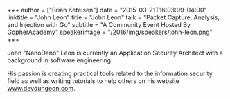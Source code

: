 +++
author = ["Brian Ketelsen"]
date = "2015-03-21T16:03:09-04:00"
linktitle = "John Leon"
title = "John Leon"
talk = "Packet Capture, Analysis, and Injection with Go"
subtitle = "A Community Event Hosted By GopherAcademy"
speakerimage = "/2016/img/speakers/john-leon.png"
+++

John "NanoDano" Leon is currently an Application Security Architect with a background in software engineering.

His passion is creating practical tools related to the information security field as well as writing tutorials to help others on his website www.devdungeon.com.
